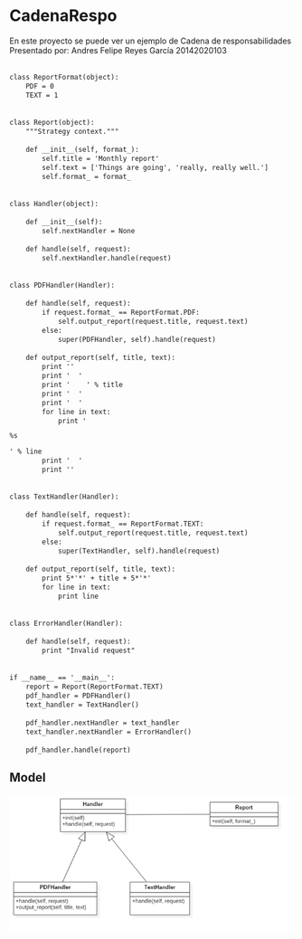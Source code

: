 # CadenaRespo
En este proyecto se puede ver un ejemplo de Cadena de responsabilidades
Presentado por: Andres Felipe Reyes García 20142020103
<pre><code>
class ReportFormat(object):
    PDF = 0
    TEXT = 1


class Report(object):
    """Strategy context."""

    def __init__(self, format_):
        self.title = 'Monthly report'
        self.text = ['Things are going', 'really, really well.']
        self.format_ = format_


class Handler(object):

    def __init__(self):
        self.nextHandler = None

    def handle(self, request):
        self.nextHandler.handle(request)


class PDFHandler(Handler):

    def handle(self, request):
        if request.format_ == ReportFormat.PDF:
            self.output_report(request.title, request.text)
        else:
            super(PDFHandler, self).handle(request)

    def output_report(self, title, text):
        print '<html>'
        print '  <head>'
        print '    <title>%s</title>' % title
        print '  </head>'
        print '  <body>'
        for line in text:
            print '    <p>%s</p>' % line
        print '  </body>'
        print '</html>'


class TextHandler(Handler):

    def handle(self, request):
        if request.format_ == ReportFormat.TEXT:
            self.output_report(request.title, request.text)
        else:
            super(TextHandler, self).handle(request)

    def output_report(self, title, text):
        print 5*'*' + title + 5*'*'
        for line in text:
            print line


class ErrorHandler(Handler):

    def handle(self, request):
        print "Invalid request"


if __name__ == '__main__':
    report = Report(ReportFormat.TEXT)
    pdf_handler = PDFHandler()
    text_handler = TextHandler()

    pdf_handler.nextHandler = text_handler
    text_handler.nextHandler = ErrorHandler()

    pdf_handler.handle(report)
</pre></code>
## Model
![Model](CadenaDeResponsabilidades.png)

